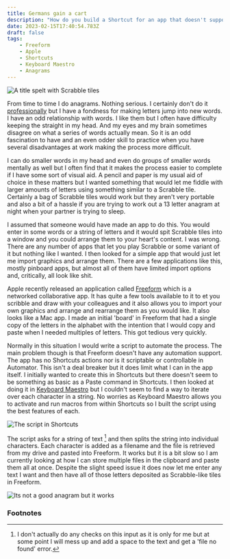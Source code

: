 ```yaml
---
title: Germans gain a cart
description: "How do you build a Shortcut for an app that doesn't support them?"
date: 2023-02-15T17:40:54.783Z
draft: false
tags: 
    - Freeform
    - Apple
    - Shortcuts
    - Keyboard Maestro
    - Anagrams
---
```


![A title spelt with Scrabble tiles](/images/creating_anagrams_title.jpeg)

From time to time I do anagrams. Nothing serious. I certainly don't do it [professionally](https://en.wikipedia.org/wiki/Thomas_Billon) but I have a fondness for making letters jump into new words. I have an odd relationship with words. I like them but I often have difficulty keeping the straight in my head. And my eyes and my brain sometimes disagree on what a series of words actually mean. So it is an odd fascination to have and an even odder skill to practice when you have several disadvantages at work making the process more difficult.

I can do smaller words in my head and even do groups of smaller words mentally as well but I often find that it makes the process easier to complete if I have some sort of visual aid. A pencil and paper is my usual aid of choice in these matters but I wanted something that would let me fiddle with larger amounts of letters using something similar to a Scrabble tile. Certainly a bag of Scrabble tiles would work but they aren't very portable and also a bit of a hassle if you are trying to work out a 13 letter anagram at night when your partner is trying to sleep.

I assumed that someone would have made an app to do this. You would enter in some words or a string of letters and it would spit Scrabble tiles into a window and you could arrange them to your heart's content. I was wrong. There are any number of apps that let you play Scrabble or some variant of it but nothing like I wanted. I then looked for a simple app that would just let me import graphics and arrange them. There are a few applications like this, mostly pinboard apps, but almost all of them have limited import options and, critically, all look like shit. 

Apple recently released an application called [Freeform](https://www.apple.com/newsroom/2022/12/apple-launches-freeform-a-powerful-new-app-designed-for-creative-collaboration/) which is a networked collaborative app. It has quite a few tools available to it to et you scribble and draw with your colleagues and it also allows you to import your own graphics and arrange and rearrange them as you would like. It also looks like a Mac app. I made an initial 'board' in Freeform that had a single copy of the letters in the alphabet with the intention that I would copy and paste when I needed multiples of letters. This got tedious very quickly. 

Normally in this situation I would write a script to automate the process. The main problem though is that Freeform doesn't have any automation support. The app has no Shortcuts actions nor is it scriptable or controllable in Automator. This isn't a deal breaker but it does limit what I can in the app itself. I initially wanted to create this in Shortcuts but there doesn't seem to be something as basic as a Paste command in Shortcuts. I then looked at doing it in [Keyboard Maestro](https://www.keyboardmaestro.com/main/) but I couldn't seem to find a way to iterate over each character in a string. No worries as Keyboard Maestro allows you to activate and run macros from within Shortcuts so I built the script using the best features of each. 

![The script in Shortcuts](/images/anagramscript.jpeg)

The script asks for a string of text [^1] and then splits the string into individual characters. Each character is added as a filename and the file is retrieved from my drive and pasted into Freeform. It works but it is a bit slow so I am currently looking at how I can store multiple files in the clipboard and paste them all at once. Despite the slight speed issue it does now let me enter any text I want and then have all of those letters deposited as Scrabble-like tiles in Freeform.

![Its not a good anagram but it works](/images/germans_gain_a_cart.jpeg)

### Footnotes
[^1]: I don't actually do any checks on this input as it is only for me but at some point I will mess up and add a space to the text and get a 'file no found' error.